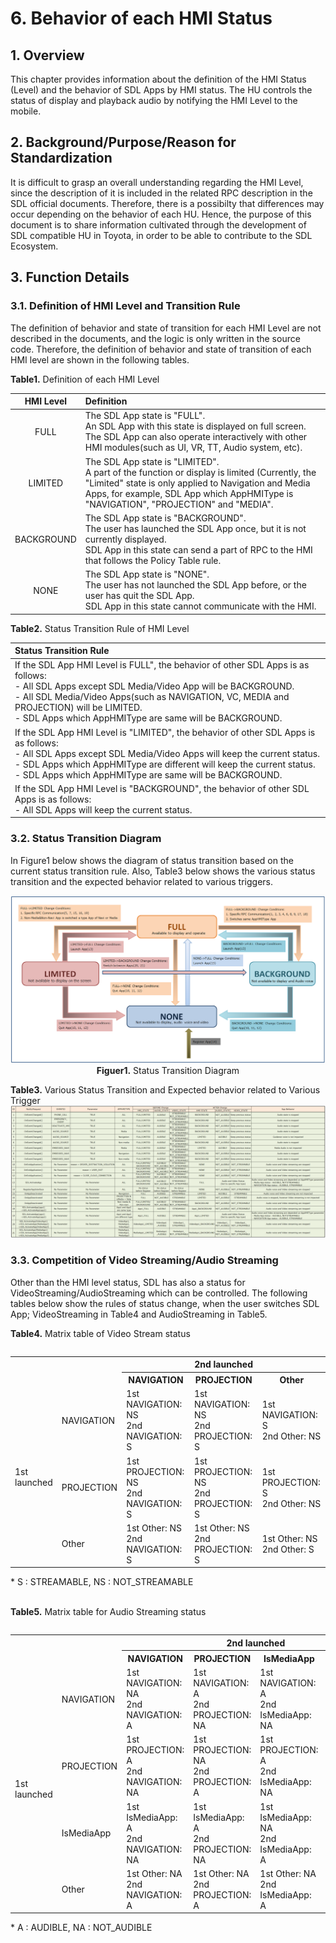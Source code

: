 # 6. Behavior of each HMI Status

## 1. Overview
This chapter provides information about the definition of the HMI Status (Level) and the behavior of SDL Apps by HMI status.
The HU controls the status of display and playback audio by notifying the HMI Level to the mobile.

## 2. Background/Purpose/Reason for Standardization
It is difficult to grasp an overall understanding regarding the HMI Level, since the description of it is included in the related RPC description in the SDL official documents.
Therefore, there is a possibilty that differences may occur depending on the behavior of each HU.
Hence, the purpose of this document is to share information cultivated through the development of SDL compatible HU in Toyota, in order to be able to contribute to the SDL Ecosystem.

## 3. Function Details
### 3.1. Definition of HMI Level and Transition Rule
The definition of behavior and state of transition for each HMI Level are not described in the documents, and the logic is only written in the source code.
Therefore, the definition of behavior and state of transition of each HMI level are shown in the following tables.

**Table1.** Definition of each HMI Level

| HMI Level | Definition |
|:---:|:---|
| FULL | The SDL App state is "FULL".<br>An SDL App with this state is displayed on full screen.<br>The SDL App can also operate interactively with other HMI modules(such as UI, VR, TT, Audio system, etc). |
| LIMITED | The SDL App state is "LIMITED".<br>A part of the function or display is limited (Currently, the "Limited" state is only applied to Navigation and Media Apps, for example, SDL App which AppHMIType is "NAVIGATION", "PROJECTION" and "MEDIA". |
| BACKGROUND | The SDL App state is "BACKGROUND".<br>The user has launched the SDL App once, but it is not currently displayed.<br>SDL App in this state can send a part of RPC to the HMI that follows the Policy Table rule. |
| NONE | The SDL App state is "NONE".<br>The user has not launched the SDL App before, or the user has quit the SDL App.<br>SDL App in this state cannot communicate with the HMI. |

**Table2.** Status Transition Rule of HMI Level

| Status Transition Rule |
|:---|
|If the SDL App HMI Level is FULL", the behavior of other SDL Apps is as follows:<br>- All SDL Apps except SDL Media/Video App will be BACKGROUND.<br>- All SDL Media/Video Apps(such as NAVIGATION, VC, MEDIA and PROJECTION) will be LIMITED.<br>- SDL Apps which AppHMIType are same will be BACKGROUND. |
| If the SDL App HMI Level is "LIMITED", the behavior of other SDL Apps is as follows:<br>- All SDL Apps except SDL Media/Video Apps will keep the current status.<br>- SDL Apps which AppHMIType are different will keep the current status.<br>- SDL Apps which AppHMIType are same will be BACKGROUND. |
| If the SDL App HMI Level is "BACKGROUND", the behavior of other SDL Apps is as follows:<br>- All SDL Apps will keep the current status. |

### 3.2. Status Transition Diagram
In Figure1 below shows the diagram of status transition based on the current status transition rule.
Also, Table3 below shows the various status transition and the expected behavior related to various triggers.

<div align="center">

![figuer1_status_transition_diagram.png](./assets/figuer1_status_transition_diagram.png)
**Figuer1.** Status Transition Diagram
</div>

**Table3.** Various Status Transition and Expected behavior related to Various Trigger
![table3_various_status_transition_and_expected_behavior_related_to_various_trigger.png](./assets/table3_various_status_transition_and_expected_behavior_related_to_various_trigger.png)

###  3.3. Competition of Video Streaming/Audio Streaming
Other than the HMI level status, SDL has also a status for VideoStreaming/AudioStreaming which can be controlled.
The following tables below show the rules of status change, when the user switches SDL App; VideoStreaming in Table4 and AudioStreaming in Table5.

**Table4.** Matrix table of Video Stream status

<table align="left">
<tr><th colspan="2" rowspan="2">  </th><th colspan="3"> 2nd launched </th></tr>

<tr><th> NAVIGATION </th><th> PROJECTION </th><th> Other </th></tr>

<tr><td rowspan="3"> 1st <br>launched</td><td> NAVIGATION </td><td> 1st NAVIGATION: NS<br>2nd NAVIGATION: S </td><td> 1st NAVIGATION: NS<br>2nd PROJECTION: S </td><td>1st NAVIGATION: S<br>2nd Other: NS </td></tr>

<tr><td> PROJECTION </td><td> 1st PROJECTION: NS<br>2nd NAVIGATION: S </td><td> 1st PROJECTION: NS<br>2nd PROJECTION: S </td><td>1st PROJECTION: S<br>2nd Other: NS </td></tr>

<tr><td> Other </td><td> 1st Other: NS<br>2nd NAVIGATION: S </td><td> 1st Other: NS<br>2nd PROJECTION: S </td><td>1st Other: NS<br>2nd Other: S </td></tr>

</table><br>
* S : STREAMABLE, NS : NOT_STREAMABLE<br><br>

**Table5.** Matrix table for Audio Streaming status
<table align="left">
<tr><th colspan="2" rowspan="2">  </th><th colspan="4"> 2nd launched </th></tr>

<tr><th> NAVIGATION </th><th> PROJECTION </th><th> IsMediaApp </th><th> Other </th></tr>

<tr><td rowspan="4"> 1st <br>launched</td><td> NAVIGATION </td><td> 1st NAVIGATION: NA<br>2nd NAVIGATION: A </td><td> 1st NAVIGATION: A<br>2nd PROJECTION: NA </td><td> 1st NAVIGATION: A<br>2nd IsMediaApp: NA </td><td>1st NAVIGATION: A<br>2nd Other: NA </td></tr>

<tr><td> PROJECTION </td><td> 1st PROJECTION: A<br>2nd NAVIGATION: NA </td><td> 1st PROJECTION: NA<br>2nd PROJECTION: A </td><td> 1st PROJECTION: A<br>2nd IsMediaApp: NA </td><td>1st PROJECTION: A<br>2nd Other: NA </td></tr>

<tr><td> IsMediaApp </td><td> 1st IsMediaApp: A<br>2nd NAVIGATION: NA </td><td> 1st IsMediaApp: A<br>2nd PROJECTION: NA </td><td> 1st IsMediaApp: NA<br>2nd IsMediaApp: A </td><td>1st IsMediaApp: A<br>2nd Other: NA </td></tr>

<tr><td> Other </td><td> 1st Other: NA<br>2nd NAVIGATION: A </td><td> 1st Other: NA<br>2nd PROJECTION: A </td><td> 1st Other: NA<br>2nd IsMediaApp: A </td><td>1st Other: NA<br>2nd Other: A </td></tr>

</table><br>
* A : AUDIBLE, NA : NOT_AUDIBLE








